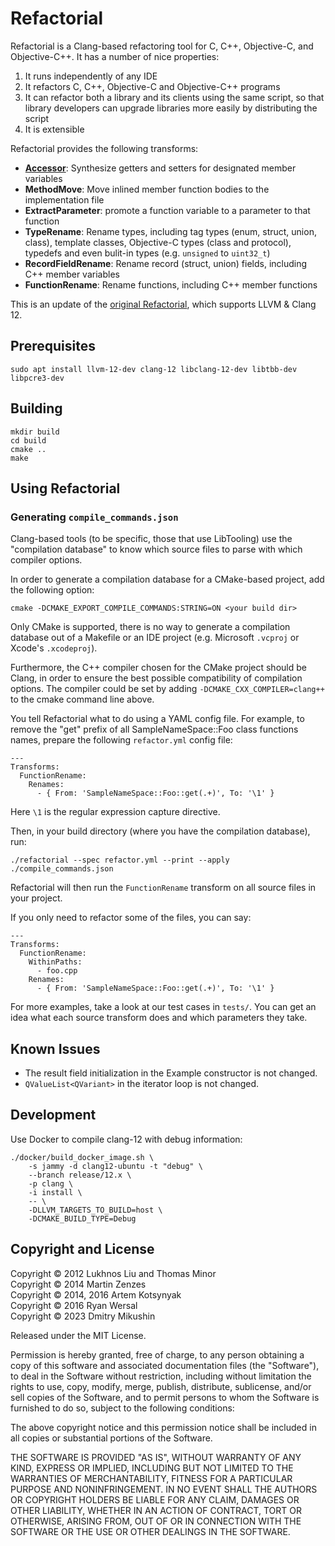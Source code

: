 # Refactorial

Refactorial is a Clang-based refactoring tool for C, C++, Objective-C, and Objective-C++. It has a number of nice properties:

1.  It runs independently of any IDE
2.  It refactors C, C++, Objective-C and Objective-C++ programs
3.  It can refactor both a library and its clients using the same script, so that library developers can upgrade libraries more easily by distributing the script
4.  It is extensible

Refactorial provides the following transforms:
 
*   [**Accessor**](doc/TRANSFORM-accessors.md): Synthesize getters and setters for designated member variables
*   **MethodMove**: Move inlined member function bodies to the implementation file
*   **ExtractParameter**: promote a function variable to a parameter to that function
*   **TypeRename**: Rename types, including tag types (enum, struct, union, class), template classes, Objective-C types (class and protocol), typedefs and     even bulit-in types (e.g. `unsigned` to `uint32_t`)
*   **RecordFieldRename**: Rename record (struct, union) fields, including C++ member variables
*   **FunctionRename**: Rename functions, including C++ member functions

This is an update of the [original Refactorial](https://github.com/lukhnos/refactorial), which supports LLVM & Clang 12.

## Prerequisites

```
sudo apt install llvm-12-dev clang-12 libclang-12-dev libtbb-dev libpcre3-dev
```

## Building

```
mkdir build
cd build
cmake ..
make
```

## Using Refactorial

### Generating `compile_commands.json`

Clang-based tools (to be specific, those that use LibTooling) use the
"compilation database" to know which source files to parse with which
compiler options.

In order to generate a compilation database for a CMake-based project,
add the following option:

```
cmake -DCMAKE_EXPORT_COMPILE_COMMANDS:STRING=ON <your build dir>
```

Only CMake is supported, there is no way to generate a compilation database out of a
Makefile or an IDE project (e.g. Microsoft `.vcproj` or Xcode's `.xcodeproj`).

Furthermore, the C++ compiler chosen for the CMake project should be Clang,
in order to ensure the best possible compatibility of compilation options.
The compiler could be set by adding `-DCMAKE_CXX_COMPILER=clang++` to the cmake
command line above.

You tell Refactorial what to do using a YAML config file. For example, to remove the
"get" prefix of all SampleNameSpace::Foo class functions names, prepare the
following `refactor.yml` config file:

```
---
Transforms:
  FunctionRename:
    Renames:
      - { From: 'SampleNameSpace::Foo::get(.+)', To: '\1' }
```

Here `\1` is the regular expression capture directive.

Then, in your build directory (where you have the compilation database), run:

```
./refactorial --spec refactor.yml --print --apply ./compile_commands.json
```

Refactorial will then run the `FunctionRename` transform on all source files in your
project.

If you only need to refactor some of the files, you can say:

```
---
Transforms:
  FunctionRename:
    WithinPaths:
      - foo.cpp
    Renames:
      - { From: 'SampleNameSpace::Foo::get(.+)', To: '\1' }
```

For more examples, take a look at our test cases in `tests/`. You can get an idea
what each source transform does and which parameters they take.

## Known Issues

- The result field initialization in the Example constructor is not changed.
- `QValueList<QVariant>` in the iterator loop is not changed.

## Development

Use Docker to compile clang-12 with debug information:

```
./docker/build_docker_image.sh \
    -s jammy -d clang12-ubuntu -t "debug" \
    --branch release/12.x \
    -p clang \
    -i install \
    -- \
    -DLLVM_TARGETS_TO_BUILD=host \
    -DCMAKE_BUILD_TYPE=Debug
```

## Copyright and License

Copyright © 2012 Lukhnos Liu and Thomas Minor  
Copyright © 2014 Martin Zenzes  
Copyright © 2014, 2016 Artem Kotsynyak  
Copyright © 2016 Ryan Wersal  
Copyright © 2023 Dmitry Mikushin

Released under the MIT License.

Permission is hereby granted, free of charge, to any person obtaining a copy
of this software and associated documentation files (the "Software"), to deal
in the Software without restriction, including without limitation the rights
to use, copy, modify, merge, publish, distribute, sublicense, and/or sell
copies of the Software, and to permit persons to whom the Software is
furnished to do so, subject to the following conditions:

The above copyright notice and this permission notice shall be included in all
copies or substantial portions of the Software.

THE SOFTWARE IS PROVIDED "AS IS", WITHOUT WARRANTY OF ANY KIND, EXPRESS OR
IMPLIED, INCLUDING BUT NOT LIMITED TO THE WARRANTIES OF MERCHANTABILITY,
FITNESS FOR A PARTICULAR PURPOSE AND NONINFRINGEMENT. IN NO EVENT SHALL THE
AUTHORS OR COPYRIGHT HOLDERS BE LIABLE FOR ANY CLAIM, DAMAGES OR OTHER
LIABILITY, WHETHER IN AN ACTION OF CONTRACT, TORT OR OTHERWISE, ARISING FROM,
OUT OF OR IN CONNECTION WITH THE SOFTWARE OR THE USE OR OTHER DEALINGS IN THE
SOFTWARE.

